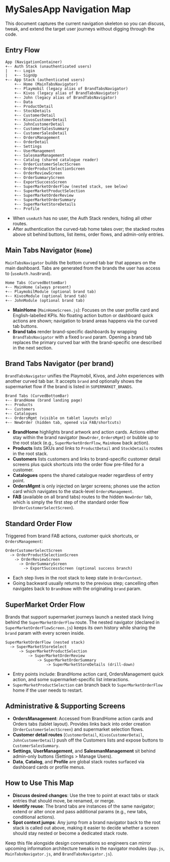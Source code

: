 # MySalesApp Navigation Map

This document captures the current navigation skeleton so you can discuss, tweak, and extend the target user journeys without digging through the code.

## Entry Flow

```
App (NavigationContainer)
+-- Auth Stack (unauthenticated users)
|   +-- Login
|   +-- SignUp
+-- App Stack (authenticated users)
    +-- Home (MainTabsNavigator)
    +-- Playmobil (legacy alias of BrandTabsNavigator)
    +-- Kivos (legacy alias of BrandTabsNavigator)
    +-- John (legacy alias of BrandTabsNavigator)
    +-- Data
    +-- ProductDetail
    +-- StockDetails
    +-- CustomerDetail
    +-- KivosCustomerDetail
    +-- JohnCustomerDetail
    +-- CustomerSalesSummary
    +-- CustomerSalesDetail
    +-- OrdersManagement
    +-- OrderDetail
    +-- Settings
    +-- UserManagement
    +-- SalesmanManagement
    +-- Catalog (shared catalogue reader)
    +-- OrderCustomerSelectScreen
    +-- OrderProductSelectionScreen
    +-- OrderReviewScreen
    +-- OrderSummaryScreen
    +-- ExportSuccessScreen
    +-- SuperMarketOrderFlow (nested stack, see below)
    +-- SuperMarketProductSelection
    +-- SuperMarketOrderReview
    +-- SuperMarketOrderSummary
    +-- SuperMarketStoreDetails
    +-- Profile
```

- When `useAuth` has no user, the Auth Stack renders, hiding all other routes.
- After authentication the curved-tab home takes over; the stacked routes above sit behind buttons, list items, order flows, and admin-only entries.

## Main Tabs Navigator (`Home`)

`MainTabsNavigator` builds the bottom curved tab bar that appears on the main dashboard. Tabs are generated from the brands the user has access to (`useAuth.hasBrand`).

```
Home Tabs (CurvedBottomBar)
+-- MainHome (always present)
+-- PlaymobilModule (optional brand tab)
+-- KivosModule (optional brand tab)
+-- JohnModule (optional brand tab)
```

- **MainHome** (`MainHomeScreen.js`): Focuses on the user profile card and English-labelled KPIs. No floating action button or dashboard quick actions are shown; navigation to brand areas happens via the curved tab buttons.
- **Brand tabs** render brand-specific dashboards by wrapping `BrandTabsNavigator` with a fixed `brand` param. Opening a brand tab replaces the primary curved bar with the brand-specific one described in the next section.

## Brand Tabs Navigator (per brand)

`BrandTabsNavigator` unifies the Playmobil, Kivos, and John experiences with another curved tab bar. It accepts `brand` and optionally shows the supermarket flow if the brand is listed in `SUPERMARKET_BRANDS`.

```
Brand Tabs (CurvedBottomBar)
+-- BrandHome (brand landing page)
+-- Products
+-- Customers
+-- Catalogues
+-- OrdersMgmt (visible on tablet layouts only)
+-- NewOrder (hidden tab, opened via FAB/shortcuts)
```

- **BrandHome** highlights brand artwork and action cards. Actions either stay within the brand navigator (`NewOrder`, `OrdersMgmt`) or bubble up to the root stack (e.g., `SuperMarketOrderFlow`, `MainHome` back action).
- **Products** lists SKUs and links to `ProductDetail` and `StockDetails` routes in the root stack.
- **Customers** lists customers and links to brand-specific customer detail screens plus quick shortcuts into the order flow pre-filled for a customer.
- **Catalogues** opens the shared catalogue reader regardless of entry point.
- **OrdersMgmt** is only injected on larger screens; phones use the action card which navigates to the stack-level `OrdersManagement`.
- **FAB** (available on all brand tabs) routes to the hidden `NewOrder` tab, which is simply the first step of the standard order flow (`OrderCustomerSelectScreen`).

## Standard Order Flow

Triggered from brand FAB actions, customer quick shortcuts, or `OrdersManagement`:

```
OrderCustomerSelectScreen
  -> OrderProductSelectionScreen
    -> OrderReviewScreen
      -> OrderSummaryScreen
        -> ExportSuccessScreen (optional success branch)
```

- Each step lives in the root stack to keep state in `OrderContext`.
- Going backward usually returns to the previous step; cancelling often navigates back to `BrandHome` with the originating `brand` param.

## SuperMarket Order Flow

Brands that support supermarket journeys launch a nested stack living behind the `SuperMarketOrderFlow` route. The nested navigator (declared in `SuperMarketOrderFlowScreen.js`) keeps its own history while sharing the `brand` param with every screen inside.

```
SuperMarketOrderFlow (nested stack)
  -> SuperMarketStoreSelect
      -> SuperMarketProductSelection
          -> SuperMarketOrderReview
              -> SuperMarketOrderSummary
                  -> SuperMarketStoreDetails (drill-down)
```

- Entry points include: BrandHome action card, OrdersManagement quick action, and some supermarket-specific list interactions.
- `SuperMarketProductSelection` can branch back to `SuperMarketOrderFlow` home if the user needs to restart.

## Administrative & Supporting Screens

- **OrdersManagement**: Accessed from BrandHome action cards and Orders tabs (tablet layout). Provides links back into order creation (`OrderCustomerSelectScreen`) and supermarket selection flows.
- **Customer detail routes** (`CustomerDetail`, `KivosCustomerDetail`, `JohnCustomerDetail`) push off the Customers lists and expose buttons to `CustomerSalesSummary`.
- **Settings**, **UserManagement**, and **SalesmanManagement** sit behind admin-only buttons (Settings > Manage Users).
- **Data**, **Catalog**, and **Profile** are global stack routes surfaced via dashboard cards or profile menus.

## How to Use This Map

- **Discuss desired changes**: Use the tree to point at exact tabs or stack entries that should move, be renamed, or merge.
- **Identify reuse**: The brand tabs are instances of the same navigator; extend or alter once and pass additional params (e.g., new tabs, conditional actions).
- **Spot context jumps**: Any jump from a brand navigator back to the root stack is called out above, making it easier to decide whether a screen should stay nested or become a dedicated stack route.

Keep this file alongside design conversations so engineers can mirror upcoming information architecture tweaks in the navigator modules (`App.js`, `MainTabsNavigator.js`, and `BrandTabsNavigator.js`).
